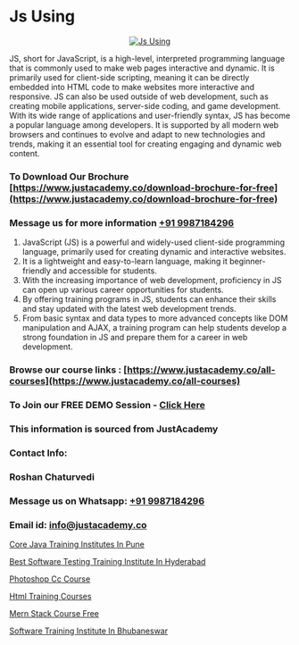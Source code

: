 # Js Using

<p align="center">
  <a href="https://justacademy.co/course-detail/javascript-training">
    <img src="https://justacademy.co/storage2/course_image/1676636853_course_image.webp" alt="Js Using">
  </a>
</p>


JS, short for JavaScript, is a high-level, interpreted programming language that is commonly used to make web pages interactive and dynamic. It is primarily used for client-side scripting, meaning it can be directly embedded into HTML code to make websites more interactive and responsive. JS can also be used outside of web development, such as creating mobile applications, server-side coding, and game development. With its wide range of applications and user-friendly syntax, JS has become a popular language among developers. It is supported by all modern web browsers and continues to evolve and adapt to new technologies and trends, making it an essential tool for creating engaging and dynamic web content.
### To Download Our Brochure [https://www.justacademy.co/download-brochure-for-free](https://www.justacademy.co/download-brochure-for-free)
### Message us for more information [+91 9987184296](https://api.whatsapp.com/send?phone=919987184296)
1) JavaScript (JS) is a powerful and widely-used client-side programming language, primarily used for creating dynamic and interactive websites. 
2) It is a lightweight and easy-to-learn language, making it beginner-friendly and accessible for students. 
3) With the increasing importance of web development, proficiency in JS can open up various career opportunities for students. 
4) By offering training programs in JS, students can enhance their skills and stay updated with the latest web development trends. 
5) From basic syntax and data types to more advanced concepts like DOM manipulation and AJAX, a training program can help students develop a strong foundation in JS and prepare them for a career in web development.

### Browse our course links : [https://www.justacademy.co/all-courses](https://www.justacademy.co/all-courses) 
### To Join our FREE DEMO Session - [Click Here](https://www.justacademy.co/register-for-course-demo)


### This information is sourced from JustAcademy
### Contact Info:
### Roshan Chaturvedi
### Message us on Whatsapp: [+91 9987184296](https://api.whatsapp.com/send?phone=919987184296)
### Email id: [info@justacademy.co](mailto:info@justacademy.co)
                
[Core Java Training Institutes In Pune](https://www.linkedin.com/pulse/core-java-training-institutes-pune-justacademy-cupertino-kov7e?trackingId=vSNoHoO3HaDcVr712qnXDQ%3D%3D&lipi=urn%3Ali%3Apage%3Ad_flagship3_company_admin%3BDG20AQYaSWe2d50JwV39vA%3D%3D)

[Best Software Testing Training Institute In Hyderabad](https://www.linkedin.com/pulse/best-software-testing-training-institute-hyderabad-jkwpc?trackingId=jYqNTfdQUMDvtQjPwEMfFw%3D%3D&lipi=urn%3Ali%3Apage%3Ad_flagship3_company_admin%3BKQmokhDTSBO4c3m1OKbvVA%3D%3D)

[Photoshop Cc Course](https://medium.com/@shivamja27/photoshop-cc-course-4157b4ec2f4d)

[Html Training Courses](https://medium.com/@mistersumit961/html-training-courses-6e745634e560)

[Mern Stack Course Free](https://justacademyin.github.io/justacademy/mern-stack-course-free)

[Software Training Institute In Bhubaneswar](https://justacademyin.github.io/justacademy/software-training-institute-in-bhubaneswar)

